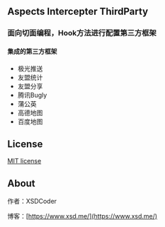 ## Aspects Intercepter ThirdParty

### 面向切面编程，Hook方法进行配置第三方框架

#### 集成的第三方框架
* 极光推送
* 友盟统计
* 友盟分享
* 腾讯Bugly
* 蒲公英
* 高德地图
* 百度地图

## License

[MIT license](https://github.com/xushuduo/AspectsIntercepterThirdParty/blob/master/LICENSE)

## About

作者：XSDCoder

博客：[https://www.xsd.me/](https://www.xsd.me/)